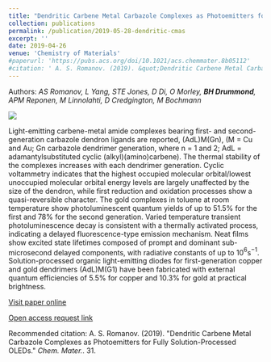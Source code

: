 ```yaml
---
title: "Dendritic Carbene Metal Carbazole Complexes as Photoemitters for Fully Solution-Processed OLEDs"
collection: publications
permalink: /publication/2019-05-28-dendritic-cmas
excerpt: ''
date: 2019-04-26
venue: 'Chemistry of Materials'
#paperurl: 'https://pubs.acs.org/doi/10.1021/acs.chemmater.8b05112'
#citation: ' A. S. Romanov. (2019). &quot;Dendritic Carbene Metal Carbazole Complexes as Photoemitters for Fully Solution-Processed OLEDs.&quot; <i>Chem. Mater.</i>. 31.'
---
```


Authors: *AS Romanov, L Yang, STE Jones, D Di, O Morley, **BH Drummond**, APM Reponen, M Linnolahti, D Credgington, M Bochmann*

![](http://bdoptoelectronics.github.io/images/dendritic_CMAs_TOC.png)

Light-emitting carbene-metal amide complexes bearing first- and second-generation carbazole dendron ligands are reported, (AdL)M(Gn), (M = Cu and Au; Gn carbazole dendrimer generation, where n = 1 and 2; AdL = adamantylsubstituted cyclic (alkyl)(amino)carbene). The thermal stability of the complexes increases with each dendrimer generation. Cyclic voltammetry indicates that the highest occupied molecular orbital/lowest unoccupied molecular orbital energy levels are largely unaffected by the size of the dendron, while first reduction and oxidation processes show a quasi-reversible character. The gold complexes in toluene at room temperature show photoluminescent quantum yields of up to 51.5% for the first and 78% for the second generation. Varied temperature transient photoluminescence decay is consistent with a thermally activated process, indicating a delayed fluorescence-type emission mechanism. Neat films show excited state lifetimes composed of prompt and dominant sub-microsecond delayed components, with radiative constants of up to 10$^6$s$^{−1}$. Solution-processed organic light-emitting diodes for first-generation copper and gold dendrimers (AdL)M(G1) have been fabricated with external quantum efficiencies of 5.5% for copper and 10.3% for gold at practical brightness.

[Visit paper online](https://pubs.acs.org/doi/10.1021/acs.chemmater.8b05112)

[Open access request link](https://www.repository.cam.ac.uk/handle/1810/292389)

Recommended citation: A. S. Romanov. (2019). "Dendritic Carbene Metal Carbazole Complexes as Photoemitters for Fully Solution-Processed OLEDs." <i>Chem. Mater.</i>. 31.
